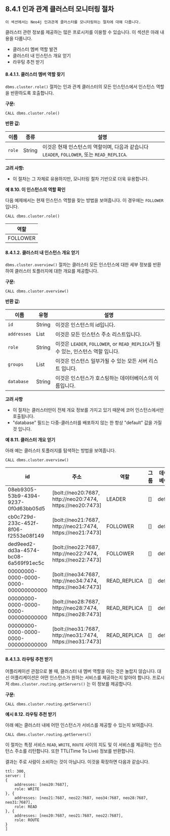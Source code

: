 
## 8.4.1 인과 관계 클러스터 모니터링 절차 

```
이 섹션에서는 Neo4j 인과관계 클러스터를 모니터링하는 절차에 대해 다룹니다.
```

클러스터 관련 정보를 제공하는 많은 프로시저를 이용할 수 있습니다. 이 섹션은 아래 내용을 다룹니다. 

- 클러스터 멤버 역할 발견 
- 클러스터 내 인스턴스 개요 얻기 
- 라우팅 추천 받기


#### 8.4.1.1. 클러스터 멤버 역할 찾기 

```dbms.cluster.role()``` 절차는 인과 관계 클러스터의 모든 인스턴스에서 인스턴스 역할을 반환하도록 호출합니다. 

**구문:**

```CALL dbms.cluster.role()```

**반환 값:**

| 이름   | 종류   | 설명                                                         |
| ------ | ------ | ------------------------------------------------------------ |
| `role` | String | 이것은 현재 인스턴스의 역할이며, 다음과 같습니다 `LEADER`, `FOLLOWER`, 또는 `READ_REPLICA`. |

**고려 사항:**

- 이 절차는 그 자체로 유용하지만, 모니터링 절차 기반으로 더욱 유용합니다. 
 
**예 8.10. 이 인스턴스의 역할 확인**

다음 예제에서는 현재 인스턴스 역할을 찾는 방법을 보여줍니다. 이 경우에는 ```FOLLOWER```입니다.

```
CALL dbms.cluster.role()
```


| 역할     |
| -------- |
| FOLLOWER |


#### 8.4.1.2. 클러스터 내 인스턴스 개요 얻기 

```dbms.cluster.overview()``` 절차는 클러스터 모든 인스턴스에 대한 세부 정보를 반환하여 클러스터 토플러지에 대한 개요를 제공합니다. 

**구문:**

```
CALL dbms.cluster.overview()
```

**반환 값:**

| 이름        | 유형         | 설명                                                         |
| ----------- | ------------ | ------------------------------------------------------------ |
| `id`        | String       | 이것은 인스턴스의 id입니다.                                  |
| `addresses` | List<String> | 이것은 모든 인스턴스 주소 리스트입니다.                      |
| `role`      | String       | 이것은 `LEADER`, `FOLLOWER`, or `READ_REPLICA`가 될 수 있는, 인스턴스 역할 입니다. |
| `groups`    | List<String> | 이것은 인스턴스 일부가될 수 있는 모든 서버 리스트 입니다.    |
| `database`  | String       | 이것은 인스턴스가 호스팅하는 데이터베이스의 이름입니다.      |

**고려 사항**

- 이 절차는 클러스터만이 전체 개요 정보를 가지고 있기 때문에 코어 인스턴스에서만 호출됩니다. 
- "database" 필드는 다중-클러스터를 배포하지 않는 한 항상 "default" 값을 가질 것 입니다. 

**예 8.11. 클러스터 개요 얻기**

아래 예는 클러스터 토플러지를 탐색하는 방법을 보여줍니다. 

```
CALL dbms.cluster.overview()
```

| id                                   | 주소                                                       | 역할         | 그룹 | 데이터베이스 |
| ------------------------------------ | ---------------------------------------------------------- | ------------ | ---- | ------------ |
| 08eb9305-53b9-4394-9237-0f0d63bb05d5 | [bolt://neo20:7687, http://neo20:7474, https://neo20:7473] | LEADER       | []   | default      |
| cb0c729d-233c-452f-8f06-f2553e08f149 | [bolt://neo21:7687, http://neo21:7474, https://neo21:7473] | FOLLOWER     | []   | default      |
| ded9eed2-dd3a-4574-bc08-6a569f91ec5c | [bolt://neo22:7687, http://neo22:7474, https://neo22:7473] | FOLLOWER     | []   | default      |
| 00000000-0000-0000-0000-000000000000 | [bolt://neo34:7687, http://neo34:7474, https://neo34:7473] | READ_REPLICA | []   | default      |
| 00000000-0000-0000-0000-000000000000 | [bolt://neo28:7687, http://neo28:7474, https://neo28:7473] | READ_REPLICA | []   | default      |
| 00000000-0000-0000-0000-000000000000 | [bolt://neo31:7687, http://neo31:7474, https://neo31:7473] | READ_REPLICA | []   | default      |

#### 8.4.1.3. 라우팅 추천 받기

어플리케이션 관점으로 볼 때, 클러스터 내 멤버 역할을 아는 것은 놀랍지 않습니다. 대신 어플리케이션은 어떤 인스턴스가 원하는 서비스를 제공하는지 알아야 합니다. 프로시저 ```dbms.cluster.routing.getServers()``` 는 이 정보를 제공합니다. 

**구문:**

```CALL dbms.cluster.routing.getServers()```

**예시 8.12. 라우팅 추천 받기**

아래 예는 클러스터 내에 어떤 인스턴스가 서비스를 제공할 수 있는지 보여줍니다. 

```
CALL dbms.cluster.routing.getServers()

```

이 절차는 특정 서비스 ```READ```, ```WRITE```, ```ROUTE``` 사이의 지도 및 이 서비스를 제공하는 인스턴스 주소를 리턴합니다. 또한 TTL(Time To Live) 정보를 반환합니다. 

결과는 주로 사람이 소비하는 것이 아닙니다. 이것을 확장하면 다음과 같습니다. 

```
ttl: 300,
server: [
{
    addresses: [neo20:7687],
    role: WRITE
}, {
    addresses: [neo21:7687, neo22:7687, neo34:7687, neo28:7687, neo31:7687],
    role: READ
}, {
    addresses: [neo20:7687, neo21:7687, neo22:7687],
    role: ROUTE
}
]
```
